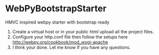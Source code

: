 WebPyBootstrapStarter
=====================

HMVC inspired webpy starter with bootstrap ready

1. Create a virtual host or in your public html upload all the project files.
2. Configure your http.conf file then follow the setups here http://webpy.org/cookbook/mod_wsgi-apache
3. I think your done. Let me know if you have any questions.
